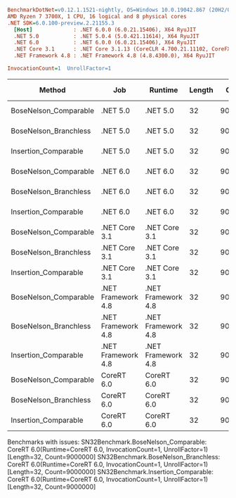 ``` ini

BenchmarkDotNet=v0.12.1.1521-nightly, OS=Windows 10.0.19042.867 (20H2/October2020Update)
AMD Ryzen 7 3700X, 1 CPU, 16 logical and 8 physical cores
.NET SDK=6.0.100-preview.2.21155.3
  [Host]             : .NET 6.0.0 (6.0.21.15406), X64 RyuJIT
  .NET 5.0           : .NET 5.0.4 (5.0.421.11614), X64 RyuJIT
  .NET 6.0           : .NET 6.0.0 (6.0.21.15406), X64 RyuJIT
  .NET Core 3.1      : .NET Core 3.1.13 (CoreCLR 4.700.21.11102, CoreFX 4.700.21.11602), X64 RyuJIT
  .NET Framework 4.8 : .NET Framework 4.8 (4.8.4300.0), X64 RyuJIT

InvocationCount=1  UnrollFactor=1  

```
|                Method |                Job |            Runtime | Length |   Count |     Mean |   Error |  StdDev | Gen 0 | Gen 1 | Gen 2 | Allocated |
|---------------------- |------------------- |------------------- |------- |-------- |---------:|--------:|--------:|------:|------:|------:|----------:|
| BoseNelson_Comparable |           .NET 5.0 |           .NET 5.0 |     32 | 9000000 | 134.8 ms | 0.29 ms | 0.26 ms |     - |     - |     - |         - |
| BoseNelson_Branchless |           .NET 5.0 |           .NET 5.0 |     32 | 9000000 | 165.2 ms | 0.67 ms | 0.56 ms |     - |     - |     - |         - |
|  Insertion_Comparable |           .NET 5.0 |           .NET 5.0 |     32 | 9000000 | 122.6 ms | 0.25 ms | 0.23 ms |     - |     - |     - |         - |
| BoseNelson_Comparable |           .NET 6.0 |           .NET 6.0 |     32 | 9000000 | 136.1 ms | 0.76 ms | 0.71 ms |     - |     - |     - |     144 B |
| BoseNelson_Branchless |           .NET 6.0 |           .NET 6.0 |     32 | 9000000 | 162.7 ms | 0.83 ms | 0.73 ms |     - |     - |     - |     144 B |
|  Insertion_Comparable |           .NET 6.0 |           .NET 6.0 |     32 | 9000000 | 123.1 ms | 0.51 ms | 0.46 ms |     - |     - |     - |     144 B |
| BoseNelson_Comparable |      .NET Core 3.1 |      .NET Core 3.1 |     32 | 9000000 | 135.1 ms | 0.45 ms | 0.42 ms |     - |     - |     - |         - |
| BoseNelson_Branchless |      .NET Core 3.1 |      .NET Core 3.1 |     32 | 9000000 | 170.5 ms | 1.15 ms | 0.96 ms |     - |     - |     - |         - |
|  Insertion_Comparable |      .NET Core 3.1 |      .NET Core 3.1 |     32 | 9000000 | 131.5 ms | 2.60 ms | 4.75 ms |     - |     - |     - |         - |
| BoseNelson_Comparable | .NET Framework 4.8 | .NET Framework 4.8 |     32 | 9000000 | 138.9 ms | 0.29 ms | 0.26 ms |     - |     - |     - |         - |
| BoseNelson_Branchless | .NET Framework 4.8 | .NET Framework 4.8 |     32 | 9000000 | 161.9 ms | 0.57 ms | 0.53 ms |     - |     - |     - |         - |
|  Insertion_Comparable | .NET Framework 4.8 | .NET Framework 4.8 |     32 | 9000000 | 179.9 ms | 0.53 ms | 0.49 ms |     - |     - |     - |         - |
| BoseNelson_Comparable |         CoreRT 6.0 |         CoreRT 6.0 |     32 | 9000000 |       NA |      NA |      NA |     - |     - |     - |         - |
| BoseNelson_Branchless |         CoreRT 6.0 |         CoreRT 6.0 |     32 | 9000000 |       NA |      NA |      NA |     - |     - |     - |         - |
|  Insertion_Comparable |         CoreRT 6.0 |         CoreRT 6.0 |     32 | 9000000 |       NA |      NA |      NA |     - |     - |     - |         - |

Benchmarks with issues:
  SN32Benchmark.BoseNelson_Comparable: CoreRT 6.0(Runtime=CoreRT 6.0, InvocationCount=1, UnrollFactor=1) [Length=32, Count=9000000]
  SN32Benchmark.BoseNelson_Branchless: CoreRT 6.0(Runtime=CoreRT 6.0, InvocationCount=1, UnrollFactor=1) [Length=32, Count=9000000]
  SN32Benchmark.Insertion_Comparable: CoreRT 6.0(Runtime=CoreRT 6.0, InvocationCount=1, UnrollFactor=1) [Length=32, Count=9000000]
